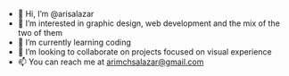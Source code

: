 - 👋 Hi, I’m @arisalazar
- 👀 I’m interested in graphic design, web development and the mix of the two of them
- 🌱 I’m currently learning coding 
- 💞️ I’m looking to collaborate on projects focused on visual experience
- 📫 You can reach me at arimchsalazar@gmail.com

<!---
arisalazar/arisalazar is a ✨ special ✨ repository because its `README.md` (this file) appears on your GitHub profile.
You can click the Preview link to take a look at your changes.
--->
